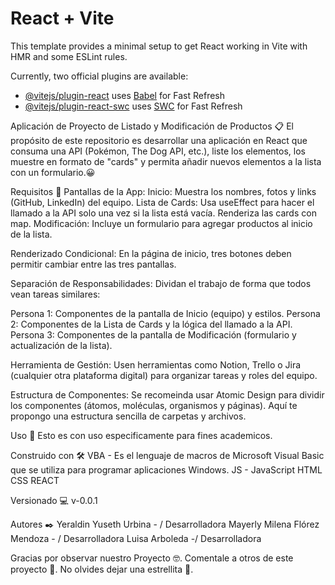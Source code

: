 # React + Vite

This template provides a minimal setup to get React working in Vite with HMR and some ESLint rules.

Currently, two official plugins are available:

- [@vitejs/plugin-react](https://github.com/vitejs/vite-plugin-react/blob/main/packages/plugin-react/README.md) uses [Babel](https://babeljs.io/) for Fast Refresh
- [@vitejs/plugin-react-swc](https://github.com/vitejs/vite-plugin-react-swc) uses [SWC](https://swc.rs/) for Fast Refresh


Aplicación de Proyecto de Listado y Modificación de Productos 📋
El propósito de este repositorio es desarrollar una aplicación en React que consuma una API (Pokémon, The Dog API, etc.), liste los elementos, los muestre en formato de "cards" y permita añadir nuevos elementos a la lista con un formulario.😀



Requisitos 📄
Pantallas de la App:
Inicio: Muestra los nombres, fotos y links (GitHub, LinkedIn) del equipo.
Lista de Cards: Usa useEffect para hacer el llamado a la API solo una vez si la lista está vacía. Renderiza las cards con map.
Modificación: Incluye un formulario para agregar productos al inicio de la lista.

Renderizado Condicional:
En la página de inicio, tres botones deben permitir cambiar entre las tres pantallas.

Separación de Responsabilidades:
Dividan el trabajo de forma que todos vean tareas similares:

Persona 1: Componentes de la pantalla de Inicio (equipo) y estilos.
Persona 2: Componentes de la Lista de Cards y la lógica del llamado a la API.
Persona 3: Componentes de la pantalla de Modificación (formulario y actualización de la lista).

Herramienta de Gestión:
Usen herramientas como Notion, Trello o Jira (cualquier otra plataforma digital) para organizar tareas y roles del equipo.

Estructura de Componentes:
Se recomeinda usar Atomic Design para dividir los componentes (átomos, moléculas, organismos y páginas). Aquí te propongo una estructura sencilla de carpetas y archivos.


Uso 💪
Esto es con uso especificamente para fines academicos. 

Construido con 🛠️
VBA - Es el lenguaje de macros de Microsoft Visual Basic que se utiliza para programar aplicaciones Windows.
JS - JavaScript
HTML
CSS
REACT



Versionado 💻
v-0.0.1

Autores ✒️
Yeraldin Yuseth Urbina - / Desarrolladora
Mayerly Milena Flórez Mendoza - / Desarrolladora
Luisa Arboleda -/ Desarrolladora


Gracias por observar nuestro Proyecto 🤓.
Comentale a otros de este proyecto 📢.
No olvides dejar una estrellita 🌟.